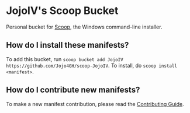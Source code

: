 # JojoIV's Scoop Bucket

<!-- Uncomment the following line after replacing placeholders -->
<!-- [![Build Status](https://ci.appveyor.com/api/projects/status/<appveyor-badge-id>?svg=true)](https://ci.appveyor.com/project/Jojo4GH/scoop-JojoIV "Build Status") [![Excavator](https://github.com/Jojo4GH/scoop-JojoIV/actions/workflows/excavator.yml/badge.svg)](https://github.com/Jojo4GH/scoop-JojoIV/actions/workflows/excavator.yml) -->

Personal bucket for [Scoop](https://scoop.sh), the Windows command-line installer.

How do I install these manifests?
---------------------------------

To add this bucket, run `scoop bucket add JojoIV https://github.com/Jojo4GH/scoop-JojoIV`. To install, do `scoop install <manifest>`.

How do I contribute new manifests?
----------------------------------

To make a new manifest contribution, please read the [Contributing Guide](https://github.com/ScoopInstaller/.github/blob/main/.github/CONTRIBUTING.md).
